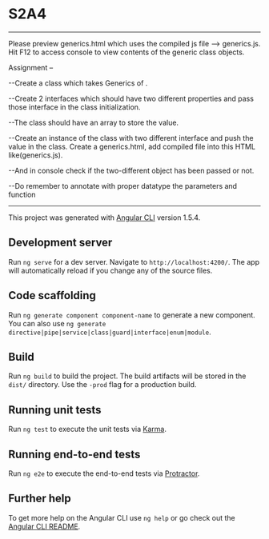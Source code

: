 # S2A4
--------------------------------------------------
Please preview generics.html which uses the compiled js file --> generics.js. Hit F12 to access console to view contents of the generic class objects.

Assignment –

--Create a class which takes Generics of <T>.

--Create 2 interfaces which should have two different properties and pass those
interface in the class initialization.

--The class should have an array to store the value.

--Create an instance of the class with two different interface and push the value in the
class. Create a generics.html, add compiled file into this HTML like(generics.js).

--And in console check if the two-different object has been passed or not.

--Do remember to annotate with proper datatype the parameters and function

----------------------------------------------------------

This project was generated with [Angular CLI](https://github.com/angular/angular-cli) version 1.5.4.

## Development server

Run `ng serve` for a dev server. Navigate to `http://localhost:4200/`. The app will automatically reload if you change any of the source files.

## Code scaffolding

Run `ng generate component component-name` to generate a new component. You can also use `ng generate directive|pipe|service|class|guard|interface|enum|module`.

## Build

Run `ng build` to build the project. The build artifacts will be stored in the `dist/` directory. Use the `-prod` flag for a production build.

## Running unit tests

Run `ng test` to execute the unit tests via [Karma](https://karma-runner.github.io).

## Running end-to-end tests

Run `ng e2e` to execute the end-to-end tests via [Protractor](http://www.protractortest.org/).

## Further help

To get more help on the Angular CLI use `ng help` or go check out the [Angular CLI README](https://github.com/angular/angular-cli/blob/master/README.md).
